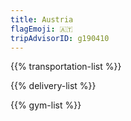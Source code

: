 ```yaml
---
title: Austria
flagEmoji: 🇦🇹
tripAdvisorID: g190410
---
```


{{% transportation-list %}}

{{% delivery-list %}}

{{% gym-list %}}

